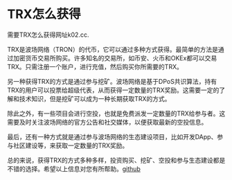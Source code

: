 # TRX怎么获得

需要TRX怎么获得网址k02.cc.

TRX是波场网络（TRON）的代币，它可以通过多种方式获得。最简单的方法是通过加密货币交易所购买。许多知名的交易所，如币安、火币和OKEx都可以交易TRX。只需注册一个账户，进行充值，然后购买你所需要的TRX。

另一种获得TRX的方式是通过参与挖矿。波场网络是基于DPoS共识算法，持有TRX的用户可以投票给超级代表，从而获得一定数量的TRX奖励。这需要一定的了解和技术知识，但是挖矿可以成为一种长期获取TRX的方式。

除此之外，有一些项目会进行空投，也就是免费派发一定数量的TRX给参与者。这需要及时关注波场网络的官方公告和社交媒体，以便获取最新的空投信息。

最后，还有一种方式就是通过参与波场网络的生态建设项目，比如开发DApp、参与社区建设等，来获取一定数量的TRX奖励。

总的来说，获得TRX的方式多种多样，投资购买、挖矿、空投和参与生态建设都是不错的选择。希望以上信息对您有所帮助。[github](https://github.com)